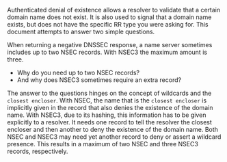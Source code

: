 Authenticated denial of existence allows a resolver to
validate that a certain domain name does not exist.
It is also used to signal that a domain
name exists, but does not have the specific RR type you were asking for.
This document attempts to answer two simple questions.

 When returning a negative DNSSEC response, a name server sometimes
includes up to two NSEC records. With NSEC3 the maximum amount is three.
 
* Why do you need up to two NSEC records?
* And why does NSEC3 sometimes require an extra record?

The answer to the questions hinges on the concept of wildcards and the `closest encloser`.
With NSEC, the name that is the `closest encloser` is implicitly given
in the record that also denies the existence of the domain name.  With NSEC3, due
to its hashing, this information has to be given explicitly to a resolver.  It
needs one record to tell the resolver the closest encloser and then another to
deny the existence of the domain name.  Both NSEC and NSEC3 may need yet another
record to deny or assert a wildcard presence.
This results in a maximum of two NSEC and three NSEC3 records, respectively.
